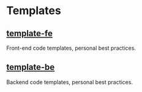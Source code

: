 # Templates

## [template-fe](./template-fe/)

Front-end code templates, personal best practices.

## [template-be](./template-be/)

Backend code templates, personal best practices.
